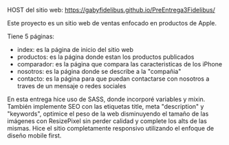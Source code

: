 HOST del sitio web: https://gabyfidelibus.github.io/PreEntrega3Fidelibus/

Este proyecto es un sitio web de ventas enfocado en productos de Apple.

Tiene 5 páginas:
 * index: es la página de inicio del sitio web
 * productos: es la página donde estan los productos publicados
 * comparador: es la página que compara las caracteristicas de los iPhone
 * nosotros: es la página donde se describe a la "compañia"
 * contacto: es la página para que puedan contactarse con nosotros a traves de un mensaje o redes sociales

En esta entrega hice uso de SASS, donde incorporé variables y mixin. También implemente SEO con las etiquetas title, meta "description" y "keywords", optimice el peso de la web disminuyendo el tamaño de las imágenes con ResizePixel sin perder calidad y complete los alts de las mismas. Hice el sitio completamente responsivo utilizando el enfoque de diseño mobile first.
